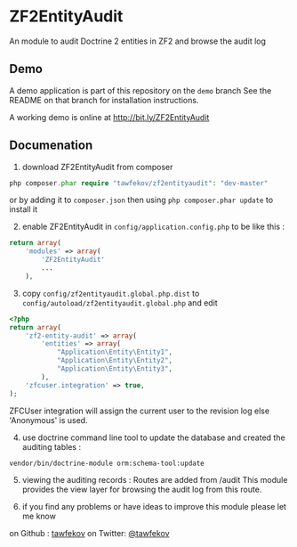 ZF2EntityAudit
==============

An module to audit Doctrine 2 entities in ZF2 and browse the audit log


Demo
----
A demo application is part of this repository on the ``` demo ``` branch
See the README on that branch for installation instructions.

A working demo is online at http://bit.ly/ZF2EntityAudit

Documenation
------------

1. download ZF2EntityAudit from composer 
```php
php composer.phar require "tawfekov/zf2entityaudit": "dev-master"
```
or by adding it to `composer.json` then using `php composer.phar update` to install it 

2. enable ZF2EntityAudit in `config/application.config.php` to be like this : 
```php
return array(
    'modules' => array(
        'ZF2EntityAudit'
        ...
    ),
```

3. copy `config/zf2entityaudit.global.php.dist` to `config/autoload/zf2entityaudit.global.php` and edit
```php
<?php
return array(
    'zf2-entity-audit' => array(    
        'entities' => array(
            "Application\Entity\Entity1",
            "Application\Entity\Entity2",
            "Application\Entity\Entity3",
        ),
    'zfcuser.integration' => true,
);
```
ZFCUser integration will assign the current user to the revision log else 'Anonymous' is used.

4. use doctrine command line tool to update the database and created the auditing tables :
```shell
vendor/bin/doctrine-module orm:schema-tool:update
```

5. viewing the auditing records :
Routes are added from /audit  This module provides the view layer for browsing the audit log
from this route.

6. if you find any problems or have ideas to improve this module please let me know

on Github : [tawfekov]
on Twitter: [@tawfekov] 


[tawfekov]:https://github.com/tawfekov
[@tawfekov]:http://twitter.com/tawfekov
